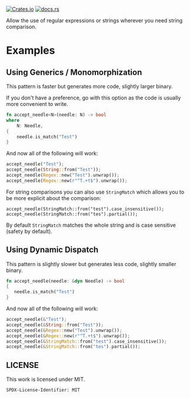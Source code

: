 [![Crates.io](https://img.shields.io/crates/v/stringmatch.svg?style=for-the-badge)](https://crates.io/crates/stringmatch)
[![docs.rs](https://img.shields.io/badge/docs.rs-stringmatch-blue?style=for-the-badge)](https://docs.rs/stringmatch)

Allow the use of regular expressions or strings wherever you need string comparison.

# Examples

## Using Generics / Monomorphization

This pattern is faster but generates more code, slightly larger binary.

If you don't have a preference, go with this option as the code is usually more convenient to write.

```rust
fn accept_needle<N>(needle: N) -> bool
where
    N: Needle,
{
    needle.is_match("Test")
}
```

And now all of the following will work:
```rust
accept_needle("Test");
accept_needle(String::from("Test"));
accept_needle(Regex::new("Test").unwrap());
accept_needle(Regex::new(r"^T.+t$").unwrap());
```

For string comparisons you can also use `StringMatch` which allows you to be more explicit about the comparison:
```
accept_needle(StringMatch::from("test").case_insensitive());
accept_needle(StringMatch::from("tes").partial());
```
    
By default `StringMatch` matches the whole string and is case sensitive (safety by default).

## Using Dynamic Dispatch

This pattern is slightly slower but generates less code, slightly smaller binary.

 ```rust
fn accept_needle(needle: &dyn Needle) -> bool
{
    needle.is_match("Test")
}
```

And now all of the following will work:
```rust
accept_needle(&"Test");
accept_needle(&String::from("Test"));
accept_needle(&Regex::new("Test").unwrap());
accept_needle(&Regex::new(r"^T.+t$").unwrap());
accept_needle(&StringMatch::from("test").case_insensitive());
accept_needle(&StringMatch::from("tes").partial());
```

## LICENSE

This work is licensed under MIT.

`SPDX-License-Identifier: MIT`
